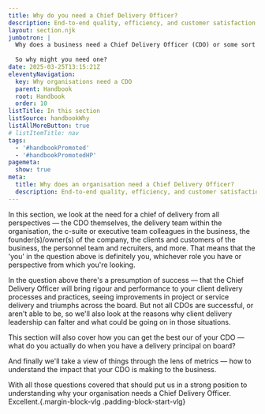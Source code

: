 ```yaml
---
title: Why do you need a Chief Delivery Officer?
description: End-to-end quality, efficiency, and customer satisfaction from the heart of the business outwards
layout: section.njk
jumbotron: |
  Why does a business need a Chief Delivery Officer (CDO) or some sort of delivery principal? They'll add costs and disrupt the organisation, and the business got along fine without one, right?
  
  So why might you need one?
date: 2025-03-25T13:15:21Z
eleventyNavigation:
  key: Why organisations need a CDO
  parent: Handbook
  root: Handbook
  order: 10
listTitle: In this section
listSource: handbookWhy
listAllMoreButton: true
# listItemTitle: nav
tags:
  - '#handbookPromoted'
  - '#handbookPromotedHP'
pagemeta:
  show: true
meta:
  title: Why does an organisation need a Chief Delivery Officer?
  description: End-to-end quality, efficiency, and customer satisfaction from the heart of the business outwards
---
```


In this section, we look at the need for a chief of delivery from all perspectives — the CDO themselves, the delivery team within the organisation, the c-suite or executive team colleagues in the business, the founder(s)/owner(s) of the company, the clients and customers of the business, the personnel team and recruiters, and more. That means that the 'you' in the question above is definitely you, whichever role you have or perspective from which you're looking.

In the question above there's a presumption of success — that the Chief Delivery Officer will bring rigour and performance to your client delivery processes and practices, seeing improvements in project or service delivery and triumphs across the board. But not all CDOs are successful, or aren't able to be, so we'll also look at the reasons why client delivery leadership can falter and what could be going on in those situations.

This section will also cover how you can get the best our of your CDO — what do you actually do when you have a delivery principal on board?

And finally we'll take a view of things through the lens of metrics — how to understand the impact that your CDO is making to the business.

With all those questions covered that should put us in a strong position to understanding why your organisation needs a Chief Delivery Officer. Excellent.{.margin-block-vlg .padding-block-start-vlg}
